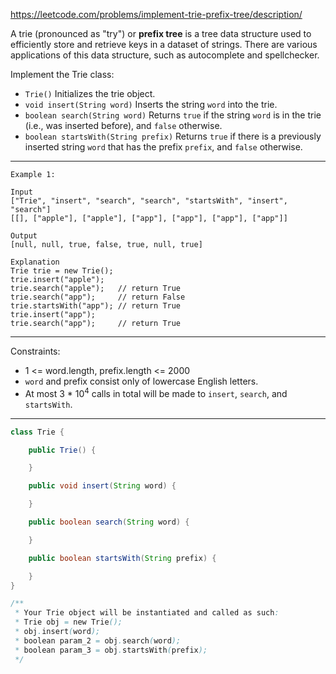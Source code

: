 https://leetcode.com/problems/implement-trie-prefix-tree/description/

A trie (pronounced as "try") or **prefix tree** is a tree data structure used to efficiently store and retrieve keys in a dataset of strings. There are various applications of this data structure, such as autocomplete and spellchecker.

Implement the Trie class:

- `Trie()` Initializes the trie object.
- `void insert(String word)` Inserts the string `word` into the trie.
- `boolean search(String word)` Returns `true` if the string `word` is in the trie (i.e., was inserted before), and `false` otherwise.
- `boolean startsWith(String prefix)` Returns `true` if there is a previously inserted string `word` that has the prefix `prefix`, and `false` otherwise.

---

```
Example 1:

Input
["Trie", "insert", "search", "search", "startsWith", "insert", "search"]
[[], ["apple"], ["apple"], ["app"], ["app"], ["app"], ["app"]]

Output
[null, null, true, false, true, null, true]

Explanation
Trie trie = new Trie();
trie.insert("apple");
trie.search("apple");   // return True
trie.search("app");     // return False
trie.startsWith("app"); // return True
trie.insert("app");
trie.search("app");     // return True
```

---

Constraints:

- 1 <= word.length, prefix.length <= 2000
- `word` and prefix consist only of lowercase English letters.
- At most 3 \* 10<sup>4</sup> calls in total will be made to `insert`, `search`, and `startsWith`.

---

```java
class Trie {

    public Trie() {

    }

    public void insert(String word) {

    }

    public boolean search(String word) {

    }

    public boolean startsWith(String prefix) {

    }
}

/**
 * Your Trie object will be instantiated and called as such:
 * Trie obj = new Trie();
 * obj.insert(word);
 * boolean param_2 = obj.search(word);
 * boolean param_3 = obj.startsWith(prefix);
 */
```
